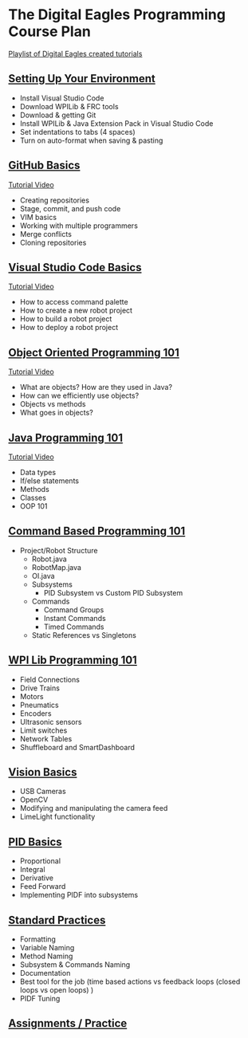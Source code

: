 # The Digital Eagles Programming Course Plan

[Playlist of Digital Eagles created tutorials](https://www.youtube.com/playlist?list=PLKyq050F-rZAf9qX4MQoVhpTMWQMbIol6)

## [Setting Up Your Environment](00_Installation)

* Install Visual Studio Code
* Download WPILib & FRC tools
* Download & getting Git
* Install WPILib & Java Extension Pack in Visual Studio Code
* Set indentations to tabs (4 spaces)
* Turn on auto-format when saving & pasting

## [GitHub Basics](01_Github-Basics)

[Tutorial Video](https://youtu.be/F-DrgSL5Ggs)

* Creating repositories
* Stage, commit, and push code
* VIM basics
* Working with multiple programmers
* Merge conflicts
* Cloning repositories

## [Visual Studio Code Basics](02_VSCode-Basics)

[Tutorial Video](https://youtu.be/jJ-OiaOH5VA)

* How to access command palette
* How to create a new robot project
* How to build a robot project
* How to deploy a robot project

## [Object Oriented Programming 101](03_OOP-101)

[Tutorial Video](https://youtu.be/7Irl89teMYM)

* What are objects? How are they used in Java?
* How can we efficiently use objects?
* Objects vs methods
* What goes in objects?

## [Java Programming 101](04_Java-Programming-101)

[Tutorial Video](https://youtu.be/WPvGqX-TXP0)

* Data types
* If/else statements
* Methods
* Classes
* OOP 101

## [Command Based Programming 101](05_Command-Based-Programming-101)

* Project/Robot Structure
  * Robot.java
  * RobotMap.java
  * OI.java
  * Subsystems
    * PID Subsystem vs Custom PID Subsystem
  * Commands
    * Command Groups
    * Instant Commands
    * Timed Commands
  * Static References vs Singletons

## [WPI Lib Programming 101](06_WPILib-Programming-101)

* Field Connections
* Drive Trains
* Motors
* Pneumatics
* Encoders
* Ultrasonic sensors
* Limit switches
* Network Tables
* Shuffleboard and SmartDashboard

## [Vision Basics](07_Vision-Basics)

* USB Cameras
* OpenCV
* Modifying and manipulating the camera feed
* LimeLight functionality

## [PID Basics](08_PID-Basics)

* Proportional
* Integral
* Derivative
* Feed Forward
* Implementing PIDF into subsystems

## [Standard Practices](09_Standard-Practices)

* Formatting
* Variable Naming
* Method Naming
* Subsystem & Commands Naming
* Documentation
* Best tool for the job (time based actions vs feedback loops (closed loops vs open loops) )
* PIDF Tuning

## [Assignments / Practice](Assignments)
